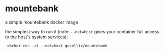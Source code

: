 # mountebank
a simple mountebank docker image

the simplest way to run it (note: `--net=host` gives your container full access to the host's system services):

```
 docker run -it --net=host gesellix/mountebank
```
